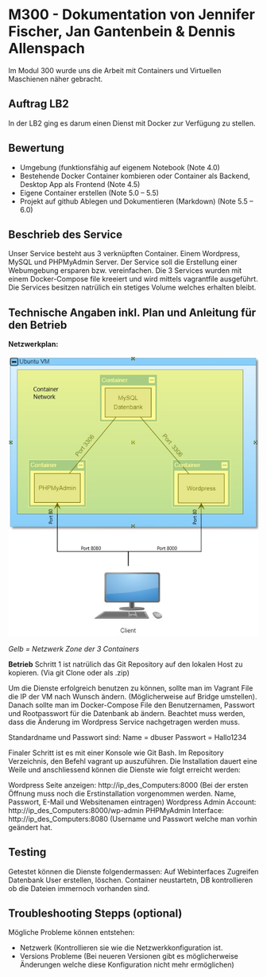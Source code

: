 # M300 - Dokumentation von Jennifer Fischer, Jan Gantenbein &amp; Dennis Allenspach
Im Modul 300 wurde uns die Arbeit mit Containers und Virtuellen Maschienen näher gebracht.
## Auftrag LB2
In der LB2 ging es darum einen Dienst mit Docker zur Verfügung zu stellen.
## Bewertung
* Umgebung (funktionsfähig auf eigenem Notebook (Note 4.0)
* Bestehende Docker Container kombieren oder Container als Backend, Desktop App als Frontend (Note 4.5)
* Eigene Container erstellen (Note 5.0 – 5.5)
* Projekt auf github Ablegen und Dokumentieren (Markdown) (Note 5.5 – 6.0)

## Beschrieb des Service
Unser Service besteht aus 3 verknüpften Container. Einem Wordpress, MySQL und PHPMyAdmin Server. Der Service soll die Erstellung einer Webumgebung ersparen bzw. vereinfachen. Die 3 Services wurden mit einem Docker-Compose file kreeiert und wird mittels vagrantfile ausgeführt. Die Services besitzen natrülich ein stetiges Volume welches erhalten bleibt.

## Technische Angaben inkl. Plan und Anleitung für den Betrieb

**Netzwerkplan:**

![Netzwerkplan_Docker](https://github.com/Dionysos376/Docker/blob/master/Netzwerkplan_Docker.png)

_Gelb = Netzwerk Zone der 3 Containers_

**Betrieb**
Schritt 1 ist natrülich das Git Repository auf den lokalen Host zu kopieren. (Via git Clone oder als .zip)

Um die Dienste erfolgreich benutzen zu können, sollte man im Vagrant File die IP der VM nach Wunsch ändern. (Möglicherweise auf Bridge umstellen). Danach sollte man im Docker-Compose File den Benutzernamen, Passwort und Rootpasswort für die Datenbank ab ändern. Beachtet muss werden, dass die Änderung im Wordpress Service nachgetragen werden muss.

Standardname und Passwort sind:
  Name = dbuser
  Passwort = Hallo1234

Finaler Schritt ist es mit einer Konsole wie Git Bash. Im Repository Verzeichnis, den Befehl vagrant up auszuführen.
Die Installation dauert eine Weile und anschliessend können die Dienste wie folgt erreicht werden:

Wordpress Seite anzeigen: http://ip_des_Computers:8000
(Bei der ersten Öffnung muss noch die Erstinstallation vorgenommen werden. Name, Passwort, E-Mail und Websitenamen eintragen)
Wordpress Admin Account: http://ip_des_Computers:8000/wp-admin
PHPMyAdmin Interface: http://ip_des_Computers:8080 (Username und Passwort welche man vorhin geändert hat.
## Testing
Getestet können die Dienste folgendermassen:
Auf Webinterfaces Zugreifen
Datenbank User erstellen, löschen. Container neustartetn, DB kontrollieren ob die Dateien immernoch vorhanden sind.
## Troubleshooting Stepps (optional)
Mögliche Probleme können entstehen:
  - Netzwerk (Kontrollieren sie wie die Netzwerkkonfiguration ist.
  - Versions Probleme (Bei neueren Versionen gibt es möglicherweise Änderungen welche diese Konfiguration nicht mehr ermöglichen)
